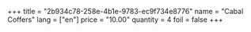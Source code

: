 +++
title = "2b934c78-258e-4b1e-9783-ec9f734e8776"
name = "Cabal Coffers"
lang = ["en"]
price = "10.00"
quantity = 4
foil = false
+++

